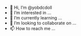 - 👋 Hi, I’m @yobdcdoll
- 👀 I’m interested in ...
- 🌱 I’m currently learning ...
- 💞️ I’m looking to collaborate on ...
- 📫 How to reach me ...

<!---
yobdcdoll/yobdcdoll is a ✨ special ✨ repository because its `README.md` (this file) appears on your GitHub profile.
You can click the Preview link to take a look at your changes.
--->
